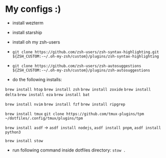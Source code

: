 # My configs :)

- install wezterm
- install starship
- install oh my zsh-users
- `git clone https://github.com/zsh-users/zsh-syntax-highlighting.git ${ZSH_CUSTOM:-~/.oh-my-zsh/custom}/plugins/zsh-syntax-highlighting`
- `git clone https://github.com/zsh-users/zsh-autosuggestions ${ZSH_CUSTOM:-~/.oh-my-zsh/custom}/plugins/zsh-autosuggestions`

- do the following installs:

`brew install htop`
`brew install zsh`
`brew install zoxide`
`brew install delta`
`brew install eza`
`brew install bat`

`brew install nvim`
`brew install fzf`
`brew install ripgrep`

`brew install tmux`
`git clone https://github.com/tmux-plugins/tpm ~/dotfiles/.config/tmux/plugins/tpm`

`brew install asdf` -> `asdf install nodejs`, `asdf install pnpm`, `asdf install python3`

`brew install stow`

- run following command inside dotfiles directory: `stow .`
